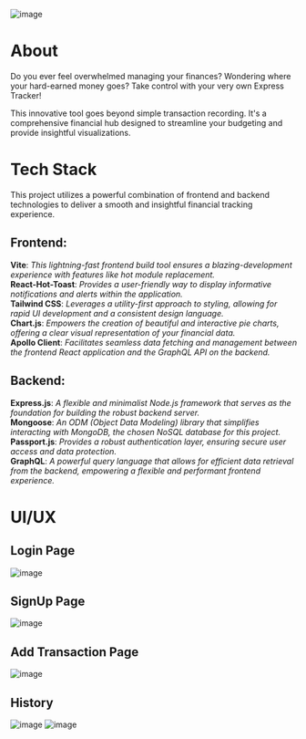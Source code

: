 ![image](https://github.com/deanurag/expense-tracker/assets/20355473/a9e88a1d-6bda-409c-9b95-407244d95c0e)

# About
Do you ever feel overwhelmed managing your finances? Wondering where your hard-earned money goes? Take control with your very own Express Tracker!

This innovative tool goes beyond simple transaction recording. It's a comprehensive financial hub designed to streamline your budgeting and provide insightful visualizations.

# Tech Stack
This project utilizes a powerful combination of frontend and backend technologies to deliver a smooth and insightful financial tracking experience.

## Frontend:

**Vite**: *This lightning-fast frontend build tool ensures a blazing-development experience with features like hot module replacement.* <br>
**React-Hot-Toast**: *Provides a user-friendly way to display informative notifications and alerts within the application.* <br>
**Tailwind CSS**: *Leverages a utility-first approach to styling, allowing for rapid UI development and a consistent design language.* <br>
**Chart.js**: *Empowers the creation of beautiful and interactive pie charts, offering a clear visual representation of your financial data.* <br>
**Apollo Client**: *Facilitates seamless data fetching and management between the frontend React application and the GraphQL API on the backend.* <br>

## Backend:

**Express.js**: *A flexible and minimalist Node.js framework that serves as the foundation for building the robust backend server.* <br>
**Mongoose**: *An ODM (Object Data Modeling) library that simplifies interacting with MongoDB, the chosen NoSQL database for this project.* <br>
**Passport.js**: *Provides a robust authentication layer, ensuring secure user access and data protection.* <br>
**GraphQL**: *A powerful query language that allows for efficient data retrieval from the backend, empowering a flexible and performant frontend experience.* <br>

# UI/UX 

## Login Page
![image](https://github.com/deanurag/expense-tracker/assets/20355473/968b93ca-1850-447f-bce5-02efa6ce76fb)

## SignUp Page
![image](https://github.com/deanurag/expense-tracker/assets/20355473/61d61e7a-07df-4dae-95bf-d37aa6baf16a)

## Add Transaction Page
![image](https://github.com/deanurag/expense-tracker/assets/20355473/64bd76b0-4504-4edd-b3a2-b0133c6f6371)

## History 
![image](https://github.com/deanurag/expense-tracker/assets/20355473/6d4cea25-b122-4e1a-a7a2-e4fd37412ec1)
![image](https://github.com/deanurag/expense-tracker/assets/20355473/d4b366d0-de09-4d19-948f-18e03759b7a9)




